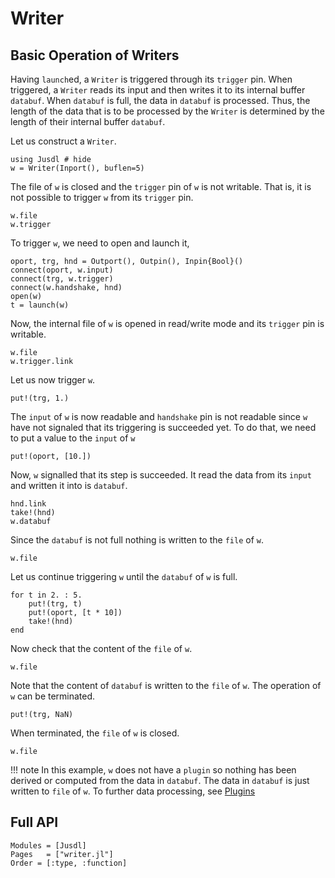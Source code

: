 # Writer 

## Basic Operation of Writers
Having `launch`ed, a `Writer` is triggered through its `trigger` pin. When triggered, a `Writer` reads its input and then writes it to its internal buffer `databuf`. When `databuf`  is full, the data in `databuf` is processed. Thus, the length of the data that is to be processed by the `Writer` is determined by the length of their internal buffer `databuf`. 

Let us construct a `Writer`. 
```@repl writer_ex
using Jusdl # hide 
w = Writer(Inport(), buflen=5)
```
The file of `w` is closed and the `trigger` pin of `w` is not writable. That is, it is not possible to trigger `w` from its `trigger` pin.
```@repl writer_ex
w.file 
w.trigger
```
To trigger `w`, we need to open and launch it, 
```@repl writer_ex
oport, trg, hnd = Outport(), Outpin(), Inpin{Bool}()
connect(oport, w.input)
connect(trg, w.trigger)
connect(w.handshake, hnd)
open(w)
t = launch(w)
```
Now, the internal file of `w` is opened in read/write mode and its `trigger` pin is writable. 
```@repl writer_ex
w.file
w.trigger.link
```
Let us now trigger `w`. 
```@repl writer_ex
put!(trg, 1.)
```
The `input` of `w` is now readable and `handshake` pin is not readable since `w` have not signaled that its triggering is succeeded yet. To do that, we need to put a value to the `input` of `w`
```@repl writer_ex
put!(oport, [10.])
```
Now, `w` signalled that its step is succeeded. It read the data from its `input` and written it into is `databuf`. 
```@repl writer_ex 
hnd.link
take!(hnd)
w.databuf
```
Since the `databuf` is not full nothing is written to the `file` of `w`. 
```@repl writer_ex
w.file
```
Let us continue triggering `w` until the `databuf` of `w` is full.
```@repl writer_ex
for t in 2. : 5.
    put!(trg, t)
    put!(oport, [t * 10])
    take!(hnd)
end
```
Now check that the content of the `file` of `w`.
```@repl writer_ex 
w.file
```
Note that the content of `databuf` is written to the `file` of `w`. The operation of `w` can be terminated. 
```@repl writer_ex
put!(trg, NaN)
```
When terminated, the `file` of `w` is closed.
```@repl writer_ex
w.file
```


!!! note 
    In this example, `w` does not have a `plugin` so nothing has been derived or computed from the data in `databuf`. The data in `databuf` is just written to `file` of `w`. To further data processing, see [Plugins](@ref)

## Full API 
```@autodocs
Modules = [Jusdl]
Pages   = ["writer.jl"]
Order = [:type, :function]
```
